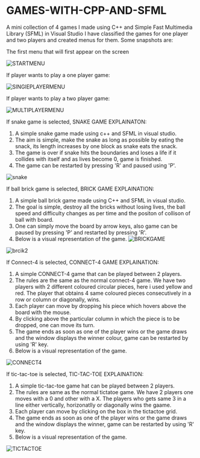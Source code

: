 # GAMES-WITH-CPP-AND-SFML
A mini collection of 4 games I made using C++ and Simple Fast Multimedia Library (SFML) in Visual Studio
I have classified the games for one player and two players and created menus for them. Some snapshots are:

The first menu that will first appear on the screen 

![STARTMENU](https://user-images.githubusercontent.com/66271249/87132048-ee86cb80-c2b2-11ea-91c1-0bdb12160e4d.PNG)

If player wants to play a one player game:

![SINGlEPLAYERMENU](https://user-images.githubusercontent.com/66271249/87132056-f0e92580-c2b2-11ea-91a8-65fa3fed366a.PNG)

If player wants to play a two player game:

![MULTIPLAYERMENU](https://user-images.githubusercontent.com/66271249/87132062-f3e41600-c2b2-11ea-81e3-5904332971de.PNG)

If snake game is selected,
SNAKE GAME EXPLAINATON:
1. A simple snake game made using c++ and SFML in visual studio.
2. The aim is simple, make the snake as long as possible by eating the snack, its length increases by one block as snake eats the snack.
3. The game is over if snake hits the boundaries and loses a life if it collides with itself and as lives become 0, game is finished.
4. The game can be restarted by pressing 'R' and paused using 'P'.

![snake](https://user-images.githubusercontent.com/66271249/87132072-f7779d00-c2b2-11ea-9ecd-4835f36b52fe.PNG)

If ball brick game is selected,
BRICK GAME EXPLAINATION:
1. A simple ball brick game made using C++ and SFML in visual studio.
2. The goal is simple, destroy all the bricks without losing lives, the ball speed and difficulty changes as per time and the positon of collison of ball with board.
3. One can simply move the board by arrow keys, also game can be paused by pressing 'P' and restarted by pressing 'R'.
4. Below is a visual representation of the game.
![BRICKGAME](https://user-images.githubusercontent.com/66271249/87132089-fe061480-c2b2-11ea-8dd7-2bf51e8d3be7.PNG)

![brcik2](https://user-images.githubusercontent.com/66271249/87132115-0b230380-c2b3-11ea-8bee-f923a6e2a7c7.PNG)

If Connect-4 is selected,
CONNECT-4 GAME EXPLAINATION:
1. A simple CONNECT-4 game that can be played between 2 players.
2. The rules are the same as the normal connect-4 game. We have two players with 2 different coloured circular pieces, here i used yellow and red. The player that          obtains 4 same coloured pieces consecutively in a row or column or diagonally, wins.
3. Each player can move by dropping his piece which hovers above the board with the mouse. 
4. By clicking above the particular column in which the piece is to be dropped, one can move its turn.
5. The game ends as soon as one of the player wins or the game draws and the window displays the winner colour, game can be restarted by using 'R' key.
6. Below is a visual representation of the game.

![CONNECT4](https://user-images.githubusercontent.com/66271249/87132136-10804e00-c2b3-11ea-8525-a40f9049ce3e.PNG)

If tic-tac-toe is selected,
TIC-TAC-TOE EXPLAINATION:
1. A simple tic-tac-toe game hat can be played between 2 players.
2. The rules are same as the normal tictatoe game. We have 2 players one moves with a 0 and other with a X. The players who gets same 3 in a line either vertically,
   horizonatlly or diagonally wins the gaame.
3. Each player can move by clicking on the box in the tictactoe grid.
5. The game ends as soon as one of the player wins or the game draws  and the window displays the winner, game can be restarted by using 'R' key.
6. Below is a visual representation of the game.

![TICTACTOE](https://user-images.githubusercontent.com/66271249/87132148-15450200-c2b3-11ea-8cd5-d4dfb262bc6f.PNG)
